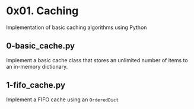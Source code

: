 # 0x01. Caching

Implementation of basic caching algorithms using Python

## 0-basic_cache.py

Implement a basic cache class that stores an unlimited number of items to
an in-memory dictionary.

## 1-fifo_cache.py

Implement a FIFO cache using an `OrderedDict`

